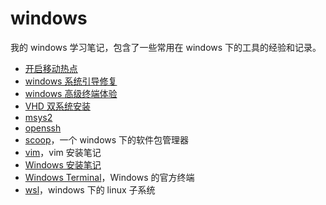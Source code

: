 # windows

我的 windows 学习笔记，包含了一些常用在 windows 下的工具的经验和记录。

- [开启移动热点](hotspot.md)
- [windows 系统引导修复](BootRepair.md)
- [windows 高级终端体验](WindowsTerminalExperience.md)
- [VHD 双系统安装](VHD-DualBoot.md)
- [msys2](msys2.md)
- [openssh](openssh.md)
- [scoop](sccop.md)，一个 windows 下的软件包管理器
- [vim](vim.md)，vim 安装笔记
- [Windows 安装笔记](WindowsInstall.md)
- [Windows Terminal](WindowsTerminal.md)，Windows 的官方终端
- [wsl](wsl.md)，windows 下的 linux 子系统

